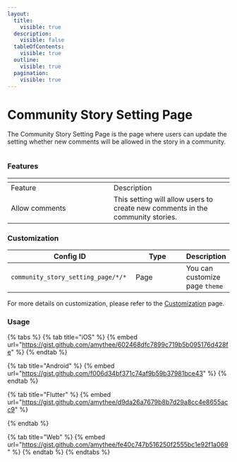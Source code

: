 ```yaml
---
layout:
  title:
    visible: true
  description:
    visible: false
  tableOfContents:
    visible: true
  outline:
    visible: true
  pagination:
    visible: true
---
```


# Community Story Setting Page

The Community Story Setting Page is the page where users can update the setting whether new comments will be allowed in the story in a community.

<figure><img src="../../../../../.gitbook/assets/Setting.png" alt=""><figcaption></figcaption></figure>

### Features <a href="#features" id="features"></a>

<table data-header-hidden><thead><tr><th width="217"></th><th></th></tr></thead><tbody><tr><td>Feature</td><td>Description</td></tr><tr><td>Allow comments</td><td>This setting will allow users to create new comments in the community stories.</td></tr></tbody></table>

### Customization

<table><thead><tr><th width="269">Config ID</th><th width="122">Type</th><th>Description</th></tr></thead><tbody><tr><td><code>community_story_setting_page/*/*</code></td><td>Page</td><td>You can customize page <code>theme</code></td></tr></tbody></table>

For more details on customization, please refer to the [Customization](../../../customization/) page.

### Usage <a href="#usage" id="usage"></a>

{% tabs %}
{% tab title="iOS" %}
{% embed url="https://gist.github.com/amythee/602468dfc7899c719b5b095176d428fe" %}
{% endtab %}

{% tab title="Android" %}
{% embed url="https://gist.github.com/f006d34bf371c74af9b59b37981bce43" %}
{% endtab %}

{% tab title="Flutter" %}
{% embed url="https://gist.github.com/amythee/d9da26a7679b8b7d29a8cc4e8655acc9" %}


{% endtab %}

{% tab title="Web" %}
{% embed url="https://gist.github.com/amythee/fe40c747b516250f2555bc1e92f1a069" %}
{% endtab %}
{% endtabs %}
